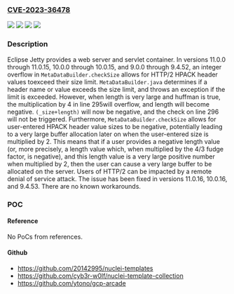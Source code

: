 ### [CVE-2023-36478](https://cve.mitre.org/cgi-bin/cvename.cgi?name=CVE-2023-36478)
![](https://img.shields.io/static/v1?label=Product&message=jetty.project&color=blue)
![](https://img.shields.io/static/v1?label=Version&message=%3D%20%3E%3D%2010.0.0%2C%20%3C%2010.0.16%20&color=brighgreen)
![](https://img.shields.io/static/v1?label=Vulnerability&message=CWE-190%3A%20Integer%20Overflow%20or%20Wraparound&color=brighgreen)
![](https://img.shields.io/static/v1?label=Vulnerability&message=CWE-400%3A%20Uncontrolled%20Resource%20Consumption&color=brighgreen)

### Description

Eclipse Jetty provides a web server and servlet container. In versions 11.0.0 through 11.0.15, 10.0.0 through 10.0.15, and 9.0.0 through 9.4.52, an integer overflow in `MetaDataBuilder.checkSize` allows for HTTP/2 HPACK header values toexceed their size limit. `MetaDataBuilder.java` determines if a header name or value exceeds the size limit, and throws an exception if the limit is exceeded. However, when length is very large and huffman is true, the multiplication by 4 in line 295will overflow, and length will become negative. `(_size+length)` will now be negative, and the check on line 296 will not be triggered. Furthermore, `MetaDataBuilder.checkSize` allows for user-entered HPACK header value sizes to be negative, potentially leading to a very large buffer allocation later on when the user-entered size is multiplied by 2. This means that if a user provides a negative length value (or, more precisely, a length value which, when multiplied by the 4/3 fudge factor, is negative), and this length value is a very large positive number when multiplied by 2, then the user can cause a very large buffer to be allocated on the server. Users of HTTP/2 can be impacted by a remote denial of service attack. The issue has been fixed in versions 11.0.16, 10.0.16, and 9.4.53. There are no known workarounds.

### POC

#### Reference
No PoCs from references.

#### Github
- https://github.com/20142995/nuclei-templates
- https://github.com/cyb3r-w0lf/nuclei-template-collection
- https://github.com/ytono/gcp-arcade

